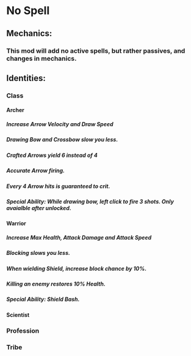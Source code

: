 # No Spell

## Mechanics:
### This mod will add no active spells, but rather passives, and changes in mechanics.

## Identities:
### Class
#### Archer
##### Increase Arrow Velocity and Draw Speed
##### Drawing Bow and Crossbow slow you less.
##### Crafted Arrows yield 6 instead of 4
##### Accurate Arrow firing.
##### Every 4 Arrow hits is guaranteed to crit.

##### Special Ability: While drawing bow, left click to fire 3 shots. Only avaialble after unlocked.

#### Warrior
##### Increase Max Health, Attack Damage and Attack Speed
##### Blocking slows you less.
##### When wielding Shield, increase block chance by 10%.
##### Killing an enemy restores 10% Health.

##### Special Ability: Shield Bash.

#### Scientist
### Profession
### Tribe
